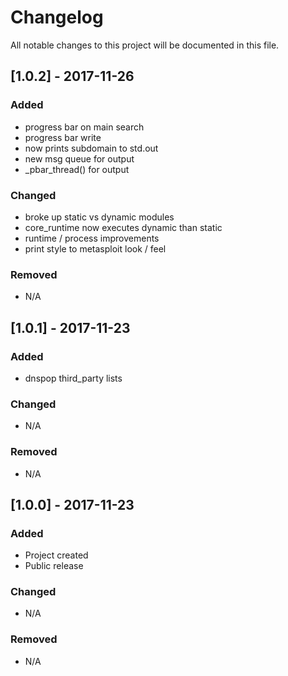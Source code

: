# Changelog
All notable changes to this project will be documented in this file.



## [1.0.2] - 2017-11-26
### Added
- progress bar on main search
- progress bar write
- now prints subdomain to std.out
- new msg queue for output
- _pbar_thread() for output

### Changed
- broke up static vs dynamic modules
- core_runtime now executes dynamic than static
- runtime / process improvements 
- print style to metasploit look / feel

### Removed
- N/A

## [1.0.1] - 2017-11-23
### Added
- dnspop third_party lists

### Changed
- N/A

### Removed
- N/A

## [1.0.0] - 2017-11-23
### Added
- Project created 
- Public release

### Changed
- N/A

### Removed
- N/A
